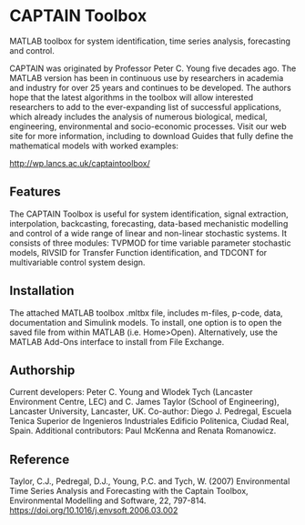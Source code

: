 # CAPTAIN Toolbox
 
MATLAB toolbox for system identification, time series analysis, forecasting and control.

CAPTAIN was originated by Professor Peter C. Young five decades ago. The MATLAB version has been in continuous use by researchers in academia and industry for over 25 years and continues to be developed. The authors hope that the latest algorithms in the toolbox will allow interested researchers to add to the ever-expanding list of successful applications, which already includes the analysis of numerous biological, medical, engineering, environmental and socio-economic processes. Visit our web site for more information, including to download Guides that fully define the mathematical models with worked examples:

http://wp.lancs.ac.uk/captaintoolbox/

Features
--------
The CAPTAIN Toolbox is useful for system identification, signal extraction, interpolation, backcasting, forecasting, data-based mechanistic modelling and control of a wide range of linear and non-linear stochastic systems. It consists of three modules: TVPMOD for time variable parameter stochastic models, RIVSID for Transfer Function identification, and TDCONT for multivariable control system design.

Installation
------------
The attached MATLAB toolbox .mltbx file, includes m-files, p-code, data, documentation and Simulink models. To install, one option is to open the saved file from within MATLAB (i.e. Home>Open). Alternatively, use the MATLAB Add-Ons interface to install from File Exchange.

Authorship
----------
Current developers: Peter C. Young and Wlodek Tych (Lancaster Environment Centre, LEC) and C. James Taylor (School of Engineering), Lancaster University, Lancaster, UK. Co-author: Diego J. Pedregal, Escuela Tenica Superior de Ingenieros Industriales Edificio Politenica, Ciudad Real, Spain. Additional contributors: Paul McKenna and Renata Romanowicz.

Reference
---------
Taylor, C.J., Pedregal, D.J., Young, P.C. and Tych, W. (2007) Environmental Time Series Analysis and Forecasting with the Captain Toolbox, Environmental Modelling and Software, 22, 797-814. https://doi.org/10.1016/j.envsoft.2006.03.002
